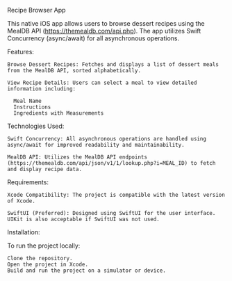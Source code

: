 Recipe Browser App

This native iOS app allows users to browse dessert recipes using the MealDB API (https://themealdb.com/api.php). The app utilizes Swift Concurrency (async/await) for all asynchronous operations.

Features:

    Browse Dessert Recipes: Fetches and displays a list of dessert meals from the MealDB API, sorted alphabetically.
    
    View Recipe Details: Users can select a meal to view detailed information including:

      Meal Name
      Instructions
      Ingredients with Measurements

Technologies Used:

    Swift Concurrency: All asynchronous operations are handled using async/await for improved readability and maintainability.
    
    MealDB API: Utilizes the MealDB API endpoints (https://themealdb.com/api/json/v1/1/lookup.php?i=MEAL_ID) to fetch and display recipe data.

Requirements:

    Xcode Compatibility: The project is compatible with the latest version of Xcode.
    
    SwiftUI (Preferred): Designed using SwiftUI for the user interface. UIKit is also acceptable if SwiftUI was not used.

Installation:

  To run the project locally:

    Clone the repository. 
    Open the project in Xcode. 
    Build and run the project on a simulator or device.

